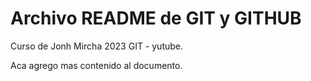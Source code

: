 # Archivo README de GIT y GITHUB

Curso de Jonh Mircha 2023 GIT - yutube.


Aca agrego mas contenido al documento.